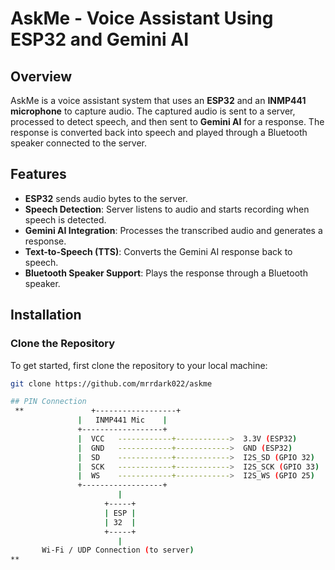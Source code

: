 # AskMe - Voice Assistant Using ESP32 and Gemini AI

## Overview
AskMe is a voice assistant system that uses an **ESP32** and an **INMP441 microphone** to capture audio. The captured audio is sent to a server, processed to detect speech, and then sent to **Gemini AI** for a response. The response is converted back into speech and played through a Bluetooth speaker connected to the server.

## Features
- **ESP32** sends audio bytes to the server.
- **Speech Detection**: Server listens to audio and starts recording when speech is detected.
- **Gemini AI Integration**: Processes the transcribed audio and generates a response.
- **Text-to-Speech (TTS)**: Converts the Gemini AI response back to speech.
- **Bluetooth Speaker Support**: Plays the response through a Bluetooth speaker.

## Installation

### Clone the Repository
To get started, first clone the repository to your local machine:

```bash
git clone https://github.com/mrrdark022/askme

## PIN Connection
 **               +------------------+
               |   INMP441 Mic    |
               +------------------+
               |  VCC   ------------+------------>  3.3V (ESP32)
               |  GND   ------------+------------>  GND (ESP32)
               |  SD    ------------+------------>  I2S_SD (GPIO 32)
               |  SCK   ------------+------------>  I2S_SCK (GPIO 33)
               |  WS    ------------+------------>  I2S_WS (GPIO 25)
               +------------------+
                        |
                     +-----+
                     | ESP |
                     | 32  |
                     +-----+
                        |
       Wi-Fi / UDP Connection (to server)
**

